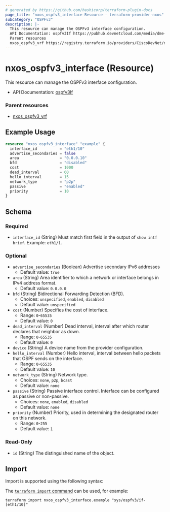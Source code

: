 ```yaml
---
# generated by https://github.com/hashicorp/terraform-plugin-docs
page_title: "nxos_ospfv3_interface Resource - terraform-provider-nxos"
subcategory: "OSPFv3"
description: |-
  This resource can manage the OSPFv3 interface configuration.
  API Documentation: ospfv3If https://pubhub.devnetcloud.com/media/dme-docs-10-2-2/docs/Routing%20and%20Forwarding/ospfv3:If/
  Parent resources
  nxos_ospfv3_vrf https://registry.terraform.io/providers/CiscoDevNet/nxos/latest/docs/resources/ospfv3_vrf
---
```


# nxos_ospfv3_interface (Resource)

This resource can manage the OSPFv3 interface configuration.

- API Documentation: [ospfv3If](https://pubhub.devnetcloud.com/media/dme-docs-10-2-2/docs/Routing%20and%20Forwarding/ospfv3:If/)

### Parent resources

- [nxos_ospfv3_vrf](https://registry.terraform.io/providers/CiscoDevNet/nxos/latest/docs/resources/ospfv3_vrf)

## Example Usage

```terraform
resource "nxos_ospfv3_interface" "example" {
  interface_id          = "eth1/10"
  advertise_secondaries = false
  area                  = "0.0.0.10"
  bfd                   = "disabled"
  cost                  = 1000
  dead_interval         = 60
  hello_interval        = 15
  network_type          = "p2p"
  passive               = "enabled"
  priority              = 10
}
```

<!-- schema generated by tfplugindocs -->
## Schema

### Required

- `interface_id` (String) Must match first field in the output of `show intf brief`. Example: `eth1/1`.

### Optional

- `advertise_secondaries` (Boolean) Advertise secondary IPv6 addresses
  - Default value: `true`
- `area` (String) Area identifier to which a network or interface belongs in IPv4 address format.
  - Default value: `0.0.0.0`
- `bfd` (String) Bidirectional Forwarding Detection (BFD).
  - Choices: `unspecified`, `enabled`, `disabled`
  - Default value: `unspecified`
- `cost` (Number) Specifies the cost of interface.
  - Range: `0`-`65535`
  - Default value: `0`
- `dead_interval` (Number) Dead interval, interval after which router declares that neighbor as down.
  - Range: `0`-`65535`
  - Default value: `0`
- `device` (String) A device name from the provider configuration.
- `hello_interval` (Number) Hello interval, interval between hello packets that OSPF sends on the interface.
  - Range: `0`-`65535`
  - Default value: `10`
- `network_type` (String) Network type.
  - Choices: `none`, `p2p`, `bcast`
  - Default value: `none`
- `passive` (String) Passive interface control. Interface can be configured as passive or non-passive.
  - Choices: `none`, `enabled`, `disabled`
  - Default value: `none`
- `priority` (Number) Priority, used in determining the designated router on this network.
  - Range: `0`-`255`
  - Default value: `1`

### Read-Only

- `id` (String) The distinguished name of the object.

## Import

Import is supported using the following syntax:

The [`terraform import` command](https://developer.hashicorp.com/terraform/cli/commands/import) can be used, for example:

```shell
terraform import nxos_ospfv3_interface.example "sys/ospfv3/if-[eth1/10]"
```
